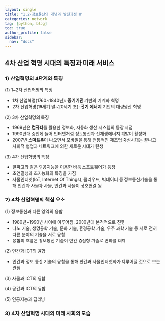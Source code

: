 ```yaml
---
layout: single
title: "1.2-정보통신의 개념과 발전과정 Ⅱ"
categories: network
tag: [python, blog]
toc: true
author_profile: false
sidebar:
  nav: "docs"
---
```


## 4차 산업 혁명 시대의 특징과 미래 서비스
### 1) 산업혁명의 4단계와 특징
(1) 1~2차 산업혁명의 특징
  - 1차 산업혁명(1760~1840년): **증기기관** 기반의 기계화 혁명
  - 2차 산업혁명(19세기 말~20세기 초): **전기 에너지** 기반의 대량생산 혁명

(2) 3차 산업혁명의 특징
  - 1969년은 **컴퓨터**를 활용한 정보화, 자동화 생산 시스템의 등장 시점
  - 1990년대 중반에 들어 인터넷처럼 정보통신과 신재생에너지 개발이 활성화
  - 2007년 **스마트폰**이 나오면서 모바일을 통해 전통적인 제조업 중심시대는 끝나고 사회적 협업과 네트워크에 의한 새로운 시대가 탄생

(3) 4차 산업혁명의 특징
  - 알파고와 같은 인공지능을 이용한 바둑 소프트웨어가 등장
  - 초연결성과 초지능화의 특징을 가짐
  - 사물인터넷(IoT, Internet Of Things), 클리우드, 빅데이터 등 정보통신기술을 통해 인간과 사물과 사물, 인간과 사물이 상호현결 됨

### 2) 4차 산업혁명의 핵심 요소
(1) 정보통신과 다른 영역의 융합
  - 1980년~1990년 사이에 이루어짐. 2000년대 본격적으로 진행
  - 나노 기술, 생명공학 기술, 문화 기술, 환경공학 기술, 우주 과학 기술 등 서로 전혀 다른 분야의 기술을 서로 융합
  - 융합의 흐름은 정보통신 기술이 인간 중심형 기술로 변화를 의미

(2) 인간과 ICT의 융합
  - 인간과 정보 통신 기술의 융합을 통해 인간과 사물인터넷화가 이루어질 것으로 보는 관점

(3) 사물과 ICT의 융합

(4) 공간과 ICT의 융합

(5) 인공지능과 딥러닝

### 3) 4차 산업혁명 시대의 미래 사회의 모습
